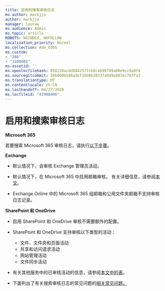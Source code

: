 ```yaml
---
title: 启用和搜索审核日志
ms.author: markjjo
author: markjjo
manager: lauraw
ms.audience: Admin
ms.topic: article
ROBOTS: NOINDEX, NOFOLLOW
localization_priority: Normal
ms.collection: Adm_O365
ms.custom:
- "286"
- "3100005"
ms.assetid: ''
ms.openlocfilehash: 858228acdd884257fc68ceb99799a08e9cc0a0f8
ms.sourcegitcommit: 286000b588adef1bbbb28337a9d9e087ec783fa2
ms.translationtype: MT
ms.contentlocale: zh-CN
ms.lasthandoff: 04/27/2020
ms.locfileid: "43908406"
---
```

# <a name="enable-and-search-the-audit-log"></a>启用和搜索审核日志

**Microsoft 365**

若要搜索 Microsoft 365 审核日志，请执行[以下步骤](https://docs.microsoft.com/office365/securitycompliance/search-the-audit-log-in-security-and-compliance#search-the-audit-log)。

**Exchange**

- 默认情况下，会审核 Exchange 管理员活动。

- 默认情况下，在 Microsoft 365 中启用邮箱审核。 有关详细信息，请参阅[本文](https://docs.microsoft.com/office365/securitycompliance/enable-mailbox-auditing)。

- Exchange Online 中的 Microsoft 365 组邮箱和公用文件夹邮箱不支持审核日志记录。

**SharePoint 和 OneDrive**

- 启用 SharePoint 和 OneDrive 审核不需要额外的配置。

- SharePoint 和 OneDrive 支持审核以下类型的活动：

    - 文件、文件夹和页面活动
    - 共享和访问请求活动
    - 网站管理活动
    - 文件同步活动

- 有关其他服务中的已审核活动的信息，请参阅[本文中的表](https://docs.microsoft.com/office365/securitycompliance/search-the-audit-log-in-security-and-compliance#audited-activities)。

- 下面列出了有关搜索审核日志的常见问题的[相关常见问题。](https://docs.microsoft.com/office365/securitycompliance/search-the-audit-log-in-security-and-compliance#frequently-asked-questions)